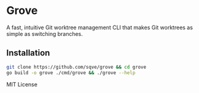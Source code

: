 # Grove

A fast, intuitive Git worktree management CLI that makes Git worktrees as simple as switching branches.

## Installation

```bash
git clone https://github.com/sqve/grove && cd grove
go build -o grove ./cmd/grove && ./grove --help
```

MIT License

